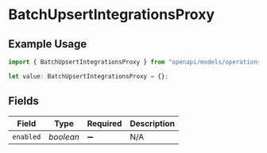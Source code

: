 # BatchUpsertIntegrationsProxy

## Example Usage

```typescript
import { BatchUpsertIntegrationsProxy } from "openapi/models/operations";

let value: BatchUpsertIntegrationsProxy = {};
```

## Fields

| Field              | Type               | Required           | Description        |
| ------------------ | ------------------ | ------------------ | ------------------ |
| `enabled`          | *boolean*          | :heavy_minus_sign: | N/A                |